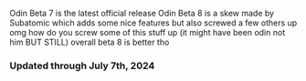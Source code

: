 Odin Beta 7 is the latest official release
Odin Beta 8 is a skew made by Subatomic which adds some nice features but also screwed a few others up omg how do you screw some of this stuff up (it might have been odin not him BUT STILL) overall beta 8 is better tho

### Updated through July 7th, 2024
